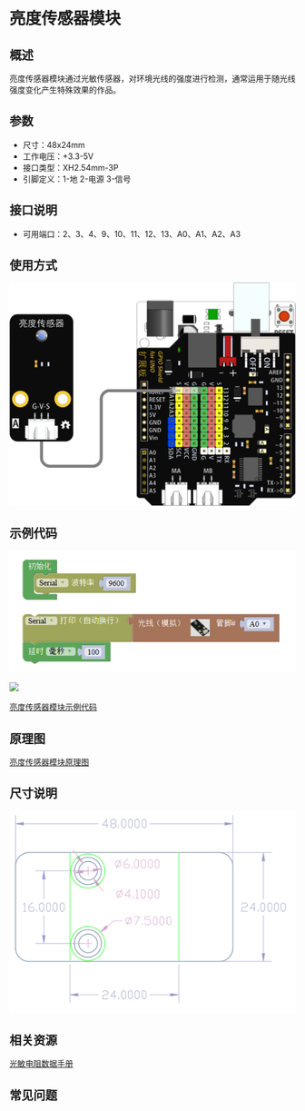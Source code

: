 # 亮度传感器模块

## 概述

亮度传感器模块通过光敏传感器，对环境光线的强度进行检测，通常运用于随光线强度变化产生特殊效果的作品。

## 参数

* 尺寸：48x24mm
* 工作电压：+3.3-5V
* 接口类型：XH2.54mm-3P
* 引脚定义：1-地 2-电源 3-信号

## 接口说明

* 可用端口：2、3、4、9、10、11、12、13、A0、A1、A2、A3

## 使用方式

![](../../.gitbook/assets/arduino-10.png)

## 示例代码

![](../../.gitbook/assets/arduino-88.png)

![](https://github.com/Haohaodada-official/docs/tree/18bb63875067e7be35884f09a3111e6c5fb4cc8c/.gitbook/assets/arduino-53.png)

[亮度传感器模块示例代码](http://www.haohaodada.com/show.php?id=956410)

## 原理图

[亮度传感器模块原理图](https://github.com/Haohaodada-official/haohaodada-docs/blob/master/原理图/光线传感器模块.pdf)

## 尺寸说明

![](../../.gitbook/assets/arduino-01.png)

## 相关资源

[光敏电阻数据手册](https://github.com/Haohaodada-official/haohaodada-docs/blob/master/主要芯片说明书/亮度-光敏电阻.PDF)

## 常见问题

